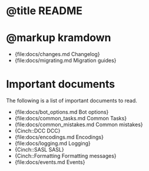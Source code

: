 # @title README
# @markup kramdown


- {file:docs/changes.md Changelog}
- {file:docs/migrating.md Migration guides}

# Important documents

The following is a list of important documents to read.

- {file:docs/bot_options.md Bot options}
- {file:docs/common_tasks.md Common Tasks}
- {file:docs/common_mistakes.md Common mistakes}
- {Cinch::DCC DCC}
- {file:docs/encodings.md Encodings}
- {file:docs/logging.md Logging}
- {Cinch::SASL SASL}
- {Cinch::Formatting Formatting messages}
- {file:docs/events.md Events}
